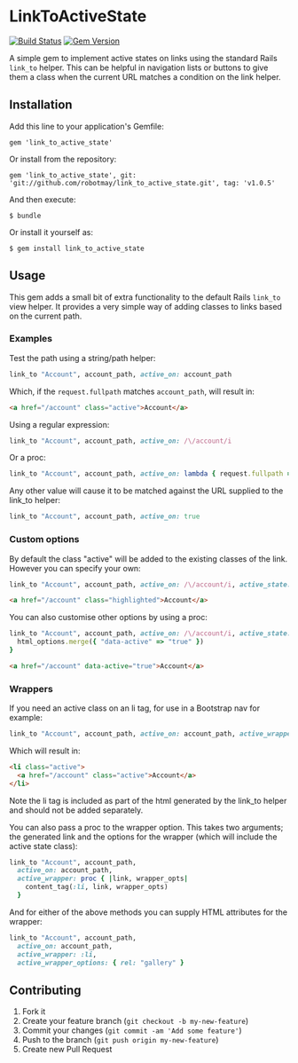 # LinkToActiveState

[![Build Status](https://travis-ci.org/robotmay/link_to_active_state.png?branch=master)](https://travis-ci.org/robotmay/link_to_active_state)
[![Gem Version](https://badge.fury.io/rb/link_to_active_state.svg)](http://badge.fury.io/rb/link_to_active_state)

A simple gem to implement active states on links using the standard Rails `link_to` helper. 
This can be helpful in navigation lists or buttons to give them a class when the current URL matches a condition on the link helper.

## Installation

Add this line to your application's Gemfile:

    gem 'link_to_active_state'

Or install from the repository:

    gem 'link_to_active_state', git: 'git://github.com/robotmay/link_to_active_state.git', tag: 'v1.0.5'

And then execute:

    $ bundle

Or install it yourself as:

    $ gem install link_to_active_state

## Usage

This gem adds a small bit of extra functionality to the default Rails `link_to` view helper. It provides a very simple way of adding classes to links based on the current path.

### Examples

Test the path using a string/path helper:
```ruby
link_to "Account", account_path, active_on: account_path
```

Which, if the `request.fullpath` matches `account_path`, will result in:
```html
<a href="/account" class="active">Account</a>
```

Using a regular expression:
```ruby
link_to "Account", account_path, active_on: /\/account/i
```

Or a proc:
```ruby
link_to "Account", account_path, active_on: lambda { request.fullpath == account_path }
```

Any other value will cause it to be matched against the URL supplied to the link_to helper:
```ruby
link_to "Account", account_path, active_on: true
```

### Custom options

By default the class "active" will be added to the existing classes of the link. However you can specify your own:

```ruby
link_to "Account", account_path, active_on: /\/account/i, active_state: "highlighted"
```

```html
<a href="/account" class="highlighted">Account</a>
```

You can also customise other options by using a proc:
```ruby
link_to "Account", account_path, active_on: /\/account/i, active_state: lambda { |html_options|
  html_options.merge({ "data-active" => "true" })
}
```

```html
<a href="/account" data-active="true">Account</a>
```

### Wrappers

If you need an active class on an li tag, for use in a Bootstrap nav for example:
```ruby
link_to "Account", account_path, active_on: account_path, active_wrapper: :li
```

Which will result in:
```html
<li class="active">
  <a href="/account" class="active">Account</a>
</li>
```

Note the li tag is included as part of the html generated by the link_to helper and should not be added separately.

You can also pass a proc to the wrapper option. This takes two arguments; the generated link and the options for the wrapper (which will include the active state class):
```ruby
link_to "Account", account_path, 
  active_on: account_path,
  active_wrapper: proc { |link, wrapper_opts|
    content_tag(:li, link, wrapper_opts)
  }
```

And for either of the above methods you can supply HTML attributes for the wrapper:
```ruby
link_to "Account", account_path,
  active_on: account_path,
  active_wrapper: :li,
  active_wrapper_options: { rel: "gallery" }
```

## Contributing

1. Fork it
2. Create your feature branch (`git checkout -b my-new-feature`)
3. Commit your changes (`git commit -am 'Add some feature'`)
4. Push to the branch (`git push origin my-new-feature`)
5. Create new Pull Request
